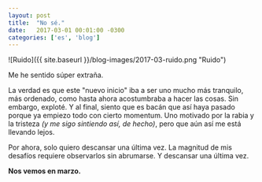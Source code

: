 ```yaml
---
layout: post
title:  "No sé."
date:   2017-03-01 00:01:00 -0300
categories: ['es', 'blog']
---
```

![Ruido]({{ site.baseurl }}/blog-images/2017-03-ruido.png "Ruido")

Me he sentido súper extraña.

La verdad es que este "nuevo inicio" iba a ser uno mucho más tranquilo, más ordenado, como hasta ahora acostumbraba a hacer las cosas. Sin embargo, exploté. Y al final, siento que es bacán que así haya pasado porque ya empiezo todo con cierto momentum. Uno motivado por la rabia y la tristeza *(y me sigo sintiendo así, de hecho)*, pero que aún así me está llevando lejos.

Por ahora, solo quiero descansar una última vez. La magnitud de mis desafíos requiere observarlos sin abrumarse. Y descansar una última vez.

**Nos vemos en marzo.**
